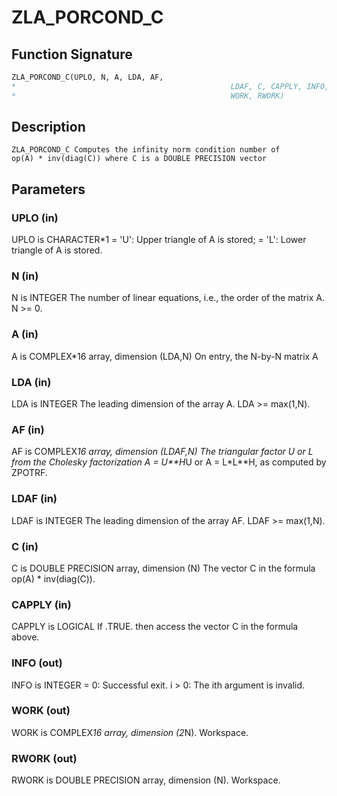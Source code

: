 # ZLA_PORCOND_C

## Function Signature

```fortran
ZLA_PORCOND_C(UPLO, N, A, LDA, AF,
*                                                LDAF, C, CAPPLY, INFO,
*                                                WORK, RWORK)
```

## Description


    ZLA_PORCOND_C Computes the infinity norm condition number of
    op(A) * inv(diag(C)) where C is a DOUBLE PRECISION vector

## Parameters

### UPLO (in)

UPLO is CHARACTER*1 = 'U': Upper triangle of A is stored; = 'L': Lower triangle of A is stored.

### N (in)

N is INTEGER The number of linear equations, i.e., the order of the matrix A. N >= 0.

### A (in)

A is COMPLEX*16 array, dimension (LDA,N) On entry, the N-by-N matrix A

### LDA (in)

LDA is INTEGER The leading dimension of the array A. LDA >= max(1,N).

### AF (in)

AF is COMPLEX*16 array, dimension (LDAF,N) The triangular factor U or L from the Cholesky factorization A = U**H*U or A = L*L**H, as computed by ZPOTRF.

### LDAF (in)

LDAF is INTEGER The leading dimension of the array AF. LDAF >= max(1,N).

### C (in)

C is DOUBLE PRECISION array, dimension (N) The vector C in the formula op(A) * inv(diag(C)).

### CAPPLY (in)

CAPPLY is LOGICAL If .TRUE. then access the vector C in the formula above.

### INFO (out)

INFO is INTEGER = 0: Successful exit. i > 0: The ith argument is invalid.

### WORK (out)

WORK is COMPLEX*16 array, dimension (2*N). Workspace.

### RWORK (out)

RWORK is DOUBLE PRECISION array, dimension (N). Workspace.

